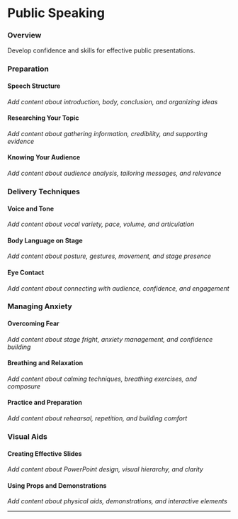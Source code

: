 # Public Speaking

### Overview

Develop confidence and skills for effective public presentations.

### Preparation

#### Speech Structure
*Add content about introduction, body, conclusion, and organizing ideas*

#### Researching Your Topic
*Add content about gathering information, credibility, and supporting evidence*

#### Knowing Your Audience
*Add content about audience analysis, tailoring messages, and relevance*

### Delivery Techniques

#### Voice and Tone
*Add content about vocal variety, pace, volume, and articulation*

#### Body Language on Stage
*Add content about posture, gestures, movement, and stage presence*

#### Eye Contact
*Add content about connecting with audience, confidence, and engagement*

### Managing Anxiety

#### Overcoming Fear
*Add content about stage fright, anxiety management, and confidence building*

#### Breathing and Relaxation
*Add content about calming techniques, breathing exercises, and composure*

#### Practice and Preparation
*Add content about rehearsal, repetition, and building comfort*

### Visual Aids

#### Creating Effective Slides
*Add content about PowerPoint design, visual hierarchy, and clarity*

#### Using Props and Demonstrations
*Add content about physical aids, demonstrations, and interactive elements*

---
